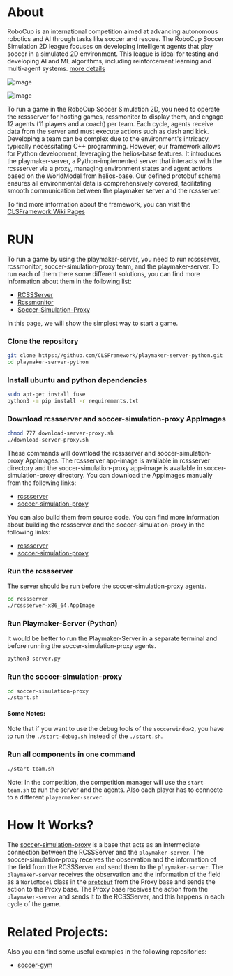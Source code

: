 # About
RoboCup is an international competition aimed at advancing autonomous robotics and AI through tasks like soccer and rescue. The RoboCup Soccer Simulation 2D league focuses on developing intelligent agents that play soccer in a simulated 2D environment. This league is ideal for testing and developing AI and ML algorithms, including reinforcement learning and multi-agent systems. [more details](https://github.com/CLSFramework/cross-language-soccer-framework/wiki/Definitions)

![image](https://github.com/Cross-Language-Soccer-Framework/cross-language-soccer-framework/assets/25696836/7b0b1d49-7001-479c-889f-46a96a8802c4)

![image](https://github.com/Cross-Language-Soccer-Framework/cross-language-soccer-framework/assets/25696836/d152797b-53f0-490f-a8dd-b8c0ef667317)

To run a game in the RoboCup Soccer Simulation 2D, you need to operate the rcssserver for hosting games, rcssmonitor to display them, and engage 12 agents (11 players and a coach) per team. Each cycle, agents receive data from the server and must execute actions such as dash and kick. Developing a team can be complex due to the environment's intricacy, typically necessitating C++ programming. However, our framework allows for Python development, leveraging the helios-base features. It introduces the playmaker-server, a Python-implemented server that interacts with the rcssserver via a proxy, managing environment states and agent actions based on the WorldModel from helios-base. Our defined protobuf schema ensures all environmental data is comprehensively covered, facilitating smooth communication between the playmaker server and the rcssserver.

To find more information about the framework, you can visit the [CLSFramework Wiki Pages](https://github.com/CLSFramework/cross-language-soccer-framework/wiki)

# RUN
To run a game by using the playmaker-server, you need to run rcssserver, rcssmonitor, soccer-simulation-proxy team, and the playmaker-server. To run each of them there some different solutions, you can find more information about them in the following list:

- [RCSSServer](https://github.com/CLSFramework/cross-language-soccer-framework/wiki/RoboCup-Soccer-Simulation-Server)
- [Rcssmonitor](https://github.com/CLSFramework/cross-language-soccer-framework/wiki/Soccer-Simulation-Monitor)
- [Soccer-Simulation-Proxy](https://github.com/CLSFramework/cross-language-soccer-framework/wiki/Soccer-Simulation-Proxy)

In this page, we will show the simplest way to start a game.

### Clone the repository
```bash
git clone https://github.com/CLSFramework/playmaker-server-python.git
cd playmaker-server-python
```

### Install ubuntu and python dependencies
```bash
sudo apt-get install fuse
python3 -m pip install -r requirements.txt
```

### Download rcssserver and soccer-simulation-proxy AppImages
```bash
chmod 777 download-server-proxy.sh
./download-server-proxy.sh
```

These commands will download the rcssserver and soccer-simulation-proxy AppImages. The rcssserver app-image is available in rcssserver directory and the soccer-simulation-proxy app-image is available in soccer-simulation-proxy directory. You can download the AppImages manually from the following links:
- [rcssserver](https://github.com/CLSFramework/rcssserver/releases)
- [soccer-simulation-proxy](https://github.com/CLSFramework/soccer-simulation-proxy/releases)

You can also build them from source code. You can find more information about building the rcssserver and the soccer-simulation-proxy in the following links:
- [rcssserver](https://github.com/CLSFramework/cross-language-soccer-framework/wiki/RoboCup-Soccer-Simulation-Server)
- [soccer-simulation-proxy](https://github.com/CLSFramework/cross-language-soccer-framework/wiki/Soccer-Simulation-Proxy)

### Run the rcssserver
The server should be run before the soccer-simulation-proxy agents.

```bash
cd rcssserver
./rcssserver-x86_64.AppImage
```

### Run Playmaker-Server (Python)
It would be better to run the Playmaker-Server in a separate terminal and before running the soccer-simulation-proxy agents.
```bash
python3 server.py
```

### Run the soccer-simulation-proxy
```bash
cd soccer-simulation-proxy
./start.sh
```

#### Some Notes:
Note that if you want to use the debug tools of the ```soccerwindow2```, you have to run the ```./start-debug.sh``` instead of the ```./start.sh```.

### Run all components in one command
```bash
./start-team.sh
```


Note: In the competition, the competition manager will use the ```start-team.sh``` to run the server and the agents. Also each player has to connecte to a different ```playermaker-server```.

# How It Works?
The [soccer-simulation-proxy](https://github.com/CLSFramework/cross-language-soccer-framework/wiki/Soccer-Simulation-Proxy) is a base that acts as an intermediate connection between the RCSSServer and the ```playmaker-server```. The soccer-simulation-proxy receives the observation and the information of the field from the RCSSServer and send them to the ```playmaker-server```. The ```playmaker-server``` receives the observation and the information of the field as a ```WorldModel``` class in the [```protobuf```](https://github.com/CLSFramework/cross-language-soccer-framework/wiki/Protobuf) from the Proxy base and sends the action to the Proxy base. The Proxy base receives the action from the ```playmaker-server``` and sends it to the RCSSServer, and this happens in each cycle of the game.

# Related Projects:
Also you can find some useful examples in the following repositories:

- [soccer-gym](https://github.com/CLSFramework/soccer-gym)
